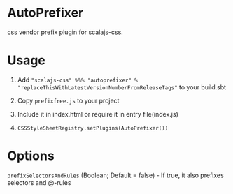 # AutoPrefixer

css vendor prefix plugin for scalajs-css.

# Usage 

1) Add `"scalajs-css" %%% "autoprefixer" % "replaceThisWithLatestVersionNumberFromReleaseTags"` to your build.sbt

2) Copy `prefixfree.js` to your project 

3) Include it in index.html or require it in entry file(index.js)

4) `CSSStyleSheetRegistry.setPlugins(AutoPrefixer())`

# Options 

`prefixSelectorsAndRules` (Boolean; Default = false) - If true, it also prefixes selectors and @-rules 

 

